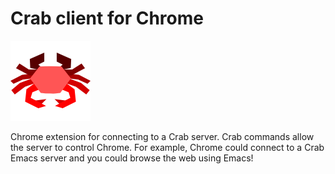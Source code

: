 # Crab client for Chrome

![](crab128.png)

Chrome extension for connecting to a Crab server. Crab commands
allow the server to control Chrome. For example, Chrome could
connect to a Crab Emacs server and you could browse the web using
Emacs!
